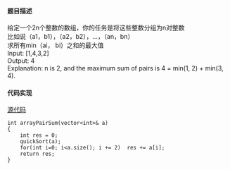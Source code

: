 #### 题目描述
给定一个2n个整数的数组，你的任务是将这些整数分组为n对整数  
比如说（a1，b1），（a2，b2），...，（an，bn）  
求所有min（ai， bi）之和的最大值  
Input: [1,4,3,2]  
Output: 4  
Explanation: n is 2, and the maximum sum of pairs is 4 = min(1, 2) + min(3, 4).

#### 代码实现

[源代码](/Array/array_pair_sum.cpp)

```
int arrayPairSum(vector<int>& a)
{
	int res = 0;
	quickSort(a);
	for(int i=0; i<a.size(); i += 2)  res += a[i];
	return res;
}
```